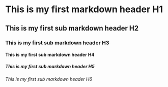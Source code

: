 # This is my first markdown header H1

## This is my first sub markdown header H2

### This is my first sub markdown header H3

#### This is my first sub markdown header H4

##### This is my first sub markdown header H5

###### This is my first sub markdown header H6
